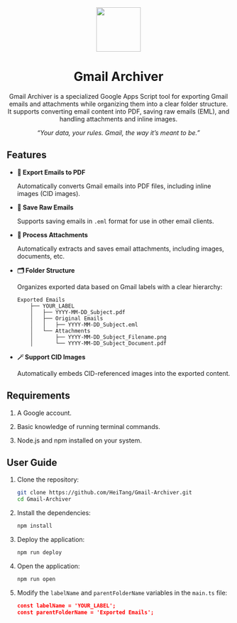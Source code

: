 <div align="center">
	<img src="https://cdn.purr.tw/gmail-archiver_logo.webp" width="100" heigh="100">
	<h1>Gmail Archiver</h1>
	<p>
		Gmail Archiver is a specialized Google Apps Script tool for exporting Gmail emails and attachments while organizing them into a clear folder structure. It supports converting email content into PDF, saving raw emails (EML), and handling attachments and inline images.
	</p>
	<em>“Your data, your rules. Gmail, the way it’s meant to be.”</em>
</div>

## Features

- **📄 Export Emails to PDF**  

	Automatically converts Gmail emails into PDF files, including inline images (CID images).  

- **📨 Save Raw Emails**  

	Supports saving emails in `.eml` format for use in other email clients.  

- **📎 Process Attachments**  

	Automatically extracts and saves email attachments, including images, documents, etc.  

- **🗂️ Folder Structure**  

	Organizes exported data based on Gmail labels with a clear hierarchy:

	```
	Exported Emails
	    ├── YOUR_LABEL
		│   ├── YYYY-MM-DD_Subject.pdf
		│   ├── Original Emails
		│   │   ├── YYYY-MM-DD_Subject.eml
		│   └── Attachments
		│       ├── YYYY-MM-DD_Subject_Filename.png
		│       └── YYYY-MM-DD_Subject_Document.pdf
	```

- **🪄 Support CID Images**  

	Automatically embeds CID-referenced images into the exported content.  

## Requirements
1. A Google account.

2. Basic knowledge of running terminal commands.

3. Node.js and npm installed on your system.

## User Guide

1. Clone the repository:
	```bash
	git clone https://github.com/HeiTang/Gmail-Archiver.git
	cd Gmail-Archiver
	```

2. Install the dependencies:
	```bash
	npm install
	```

3. Deploy the application:
	```bash
	npm run deploy
	```

4. Open the application:
	```bash
	npm run open
	```

5. Modify the `labelName` and `parentFolderName` variables in the `main.ts` file:
	```json
	const labelName = 'YOUR_LABEL';
	const parentFolderName = 'Exported Emails';
	```



